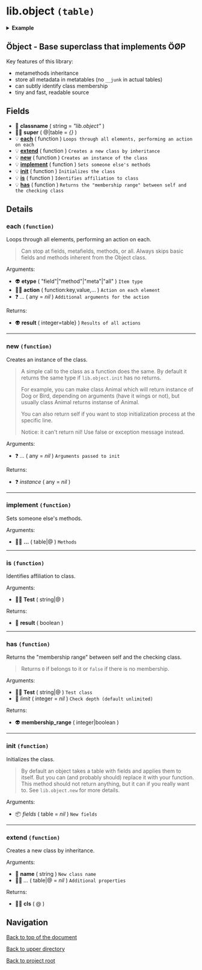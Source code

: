 # lib.object `(table)`

<details><summary><b>Example</b></summary>

```lua
local Object = require 'lib.object'

-- See [luapi types documentation](lib/luapi/readme.md#types)
local Point = Object:extend 'lib.object#point'

Point.scale = 2 -- Class field!

function Point:init(x, y)
  self.x = x or 0
  self.y = y or 0
end

function Point:resize()
  self.x = self.x * self.scale
  self.y = self.y * self.scale
end

function Point.__call()
  return 'called'
end

local Rectangle = Point:extend 'lib.object#rectangle'

function Rectangle:resize()
  Rectangle.super.resize(self) -- Extend Point's `resize()`.
  self.w = self.w * self.scale
  self.h = self.h * self.scale
end

function Rectangle:init(x, y, w, h)
  Rectangle.super.init(self, x, y) -- Initialize Point first!
  self.w = w or 0
  self.h = h or 0
end

function Rectangle:__index(key)
  if key == 'width' then return self.w end
  if key == 'height' then return self.h end
end

function Rectangle:__newindex(key, value)
  if key == 'width' then self.w = value
    elseif key == 'height' then self.h = value
  end
end

local rect = Rectangle:new(2, 4, 6, 8)

assert(rect.w == 6)
assert(rect:is(Rectangle))
assert(rect:is 'lib.object#rectangle')
assert(not rect:is(Point))
assert(rect:has 'lib.object#point' == 1)
assert(Rectangle:has(Object) == 2)
assert(rect() == 'called')

rect.width = 666
assert(rect.w == 666)
assert(rect.height == 8)

for _, t in ipairs({'field', 'method', 'meta'}) do
  rect:each(t, function(k, v) print(t, k, v) end)
end
```

</details>

## Öbject - Base superclass that implements ÖØP

Key features of this library:

+ metamethods inheritance
+ store all metadata in metatables (no `__junk` in actual tables)
+ can subtly identify class membership
+ tiny and fast, readable source

## Fields

+ 📝 **classname** ( string = *"lib.object"* )
+ 👨‍👦 **super** ( @|table = *{}* )
+ 💡 **[each][@>each]** ( function )
	`Loops through all elements, performing an action on each`
+ 💡 **[extend][@>extend]** ( function )
	`Creates a new class by inheritance`
+ 💡 **[new][@>new]** ( function )
	`Creates an instance of the class`
+ 💡 **[implement][@>implement]** ( function )
	`Sets someone else's methods`
+ 💡 **[init][@>init]** ( function )
	`Initializes the class`
+ 💡 **[is][@>is]** ( function )
	`Identifies affiliation to class`
+ 💡 **[has][@>has]** ( function )
	`Returns the "membership range" between self and the checking class`

## Details

### each `(function)`

Loops through all elements, performing an action on each.

> Can stop at fields, metafields, methods, or all.
> Always skips basic fields and methods inherent from the Object class.

Arguments:

+ 👽 **etype** ( "field"|"method"|"meta"|"all" )
	`Item type`
+ 👨‍👦 **action** ( function:key,value,... )
	`Action on each element`
+ ❓ _..._ ( any = *nil* )
	`Additional arguments for the action`

Returns:

+ 👽 **result** ( integer=table} )
	`Results of all actions`

---

### new `(function)`

Creates an instance of the class.

> A simple call to the class as a function does the same.
> By default it returns the same type if `lib.object.init` has no returns.
>
> For example, you can make class Animal which will return instance of
> Dog or Bird, depending on arguments (have it wings or not),
> but usually class Animal returns instanse of Animal.
>
> You can also return self if you want to stop initialization process
> at the specific line.
>
> Notice: it can't return nil! Use false or exception message instead.

Arguments:

+ ❓ _..._ ( any = *nil* )
	`Arguments passed to init`

Returns:

+ ❓ _instance_ ( any = *nil* )

---

### implement `(function)`

Sets someone else's methods.

Arguments:

+ 👨‍👦 **...** ( table|@ )
	`Methods`

---

### is `(function)`

Identifies affiliation to class.

Arguments:

+ 👨‍👦 **Test** ( string|@ )

Returns:

+ 🔌 **result** ( boolean )

---

### has `(function)`

Returns the "membership range" between self and the checking class.

> Returns `0` if belongs to it or `false` if there is no membership.

Arguments:

+ 👨‍👦 **Test** ( string|@ )
	`Test class`
+ 🧮 _limit_ ( integer = *nil* )
	`Check depth (default unlimited)`

Returns:

+ 👽 **membership_range** ( integer|boolean )

---

### init `(function)`

Initializes the class.

> By default an object takes a table with fields and applies them to itself.
> But you can (and probably should) replace it with your function.
> This method should not return anything, but it can if you really want to.
> See `lib.object.new` for more details.

Arguments:

+ 📦 _fields_ ( table = *nil* )
	`New fields`

---

### extend `(function)`

Creates a new class by inheritance.

Arguments:

+ 📝 **name** ( string )
	`New class name`
+ 👨‍👦 _..._ ( table|@ = *nil* )
	`Additional properties`

Returns:

+ 👨‍👦 **cls** ( @ )

## Navigation

[Back to top of the document](#libobject-table)

[Back to upper directory](..)

[Back to project root](/../..)

[@>init]: #init-function
[@>each]: #each-function
[@>is]: #is-function
[@]: #libobject-table
[@>extend]: #extend-function
[@>has]: #has-function
[@>implement]: #implement-function
[@>new]: #new-function
